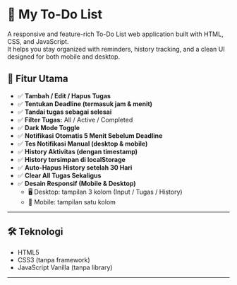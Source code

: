 # 📝 My To-Do List

A responsive and feature-rich To-Do List web application built with HTML, CSS, and JavaScript.  
It helps you stay organized with reminders, history tracking, and a clean UI designed for both mobile and desktop.

## 🎯 Fitur Utama

- ✅ **Tambah / Edit / Hapus Tugas**
- ✅ **Tentukan Deadline (termasuk jam & menit)**
- ✅ **Tandai tugas sebagai selesai**
- ✅ **Filter Tugas:** All / Active / Completed
- ✅ **Dark Mode Toggle**
- ✅ **Notifikasi Otomatis 5 Menit Sebelum Deadline**
- ✅ **Tes Notifikasi Manual (desktop & mobile)**
- ✅ **History Aktivitas (dengan timestamp)**
- ✅ **History tersimpan di localStorage**
- ✅ **Auto-Hapus History setelah 30 Hari**
- ✅ **Clear All Tugas Sekaligus**
- ✅ **Desain Responsif (Mobile & Desktop)**
  - 🖥️ Desktop: tampilan 3 kolom (Input / Tugas / History)
  - 📱 Mobile: tampilan satu kolom

---

## 🛠️ Teknologi

- HTML5
- CSS3 (tanpa framework)
- JavaScript Vanilla (tanpa library)

---
